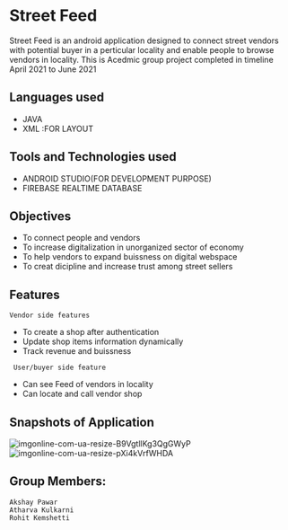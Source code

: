 # **Street Feed**

Street Feed is an android application designed to connect street vendors with potential buyer in a perticular locality and enable people to browse vendors in locality.
This is Acedmic group project completed in timeline April 2021 to June 2021

## Languages used
- JAVA
- XML :FOR LAYOUT

## Tools and Technologies used
- ANDROID STUDIO(FOR DEVELOPMENT PURPOSE)
- FIREBASE REALTIME DATABASE

## Objectives
- To connect people and vendors
- To increase digitalization in unorganized sector of economy
- To help vendors to expand buissness on digital webspace
- To creat dicipline and increase trust among street sellers

## Features

   ```Vendor side features```
  - To create a shop after authentication
  - Update shop items information dynamically
  - Track revenue and buissness
 
        
   ``` User/buyer side feature```
- Can see Feed of vendors in locality
- Can locate and call vendor shop

## Snapshots of Application
![imgonline-com-ua-resize-B9VgtllKg3QgGWyP](https://user-images.githubusercontent.com/61350027/151413815-b5fe27f5-fd72-4bc5-9af3-1bef3711a65b.jpg)
![imgonline-com-ua-resize-pXi4kVrfWHDA](https://user-images.githubusercontent.com/61350027/151424689-2998967f-d500-4030-842f-009090a5964f.jpg)


    
## Group Members: 
```
Akshay Pawar  
Atharva Kulkarni
Rohit Kemshetti
```
